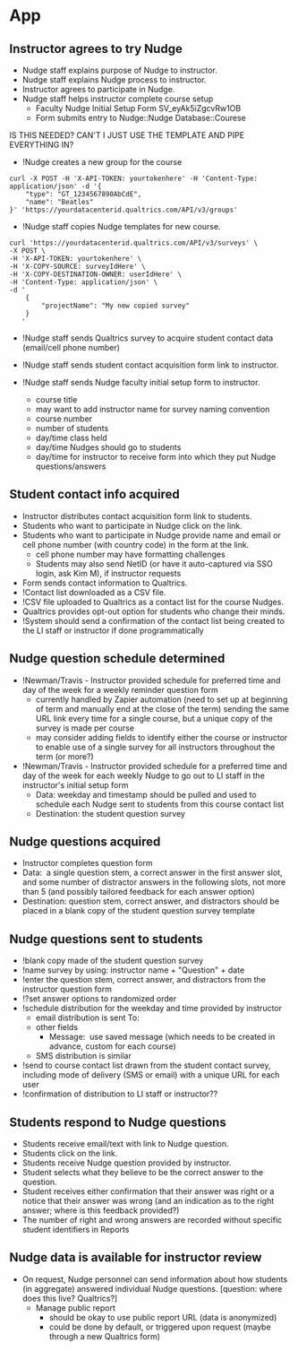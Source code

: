 # App

## Instructor agrees to try Nudge

* Nudge staff explains purpose of Nudge to instructor.
* Nudge staff explains Nudge process to instructor.
* Instructor agrees to participate in Nudge.
* Nudge staff helps instructor complete course setup
    * Faculty Nudge Initial Setup Form SV_eyAk5iZgcvRw1OB
    * Form submits entry to Nudge::Nudge Database::Courese

IS THIS NEEDED? CAN'T I JUST USE THE TEMPLATE AND PIPE EVERYTHING IN?
* !Nudge creates a new group for the course

```
curl -X POST -H 'X-API-TOKEN: yourtokenhere' -H 'Content-Type: application/json' -d '{
    "type": "GT_1234567890AbCdE",
    "name": "Beatles"
}' 'https://yourdatacenterid.qualtrics.com/API/v3/groups'
```

* !Nudge staff copies Nudge templates for new course.

```
curl 'https://yourdatacenterid.qualtrics.com/API/v3/surveys' \
-X POST \
-H 'X-API-TOKEN: yourtokenhere' \
-H 'X-COPY-SOURCE: surveyIdHere' \
-H 'X-COPY-DESTINATION-OWNER: userIdHere' \
-H 'Content-Type: application/json' \
-d '
    {
    	"projectName": "My new copied survey"
    }
   ' 
```

* !Nudge staff sends Qualtrics survey to acquire student contact data (email/cell phone number)

    

* !Nudge staff sends student contact acquisition form link to instructor.
* !Nudge staff sends Nudge faculty initial setup form to instructor.
    * course title
    * may want to add instructor name for survey naming convention
    * course number
    * number of students
    * day/time class held
    * day/time Nudges should go to students
    * day/time for instructor to receive form into which they put Nudge questions/answers

## Student contact info acquired

* Instructor distributes contact acquisition form link to students.
* Students who want to participate in Nudge click on the link.
* Students who want to participate in Nudge provide name and email or cell phone number (with country code) in the form at the link.
    * cell phone number may have formatting challenges
    * Students may also send NetID (or have it auto-captured via SSO login, ask Kim M), if instructor requests
* Form sends contact information to Qualtrics.
* !Contact list downloaded as a CSV file.
* !CSV file uploaded to Qualtrics as a contact list for the course Nudges.
* Qualtrics provides opt-out option for students who change their minds.  
* !System should send a confirmation of the contact list being created to the LI staff or instructor if done programmatically

## Nudge question schedule determined

* !Newman/Travis - Instructor provided schedule for preferred time and day of the week for a weekly reminder question form
    * currently handled by Zapier automation (need to set up at beginning of term and manually end at the close of the term) sending the same URL link every time for a single course, but a unique copy of the survey is made per course
    * may consider adding fields to identify either the course or instructor to enable use of a single survey for all instructors throughout the term (or more?)
* !Newman/Travis - Instructor provided schedule for a preferred time and day of the week for each weekly Nudge to go out to LI staff in the instructor's initial setup form
    * Data: weekday and timestamp should be pulled and used to schedule each Nudge sent to students from this course contact list
    * Destination: the student question survey

## Nudge questions acquired

* Instructor completes question form
* Data:  a single question stem, a correct answer in the first answer slot, and some number of distractor answers in the following slots, not more than 5 (and possibly tailored feedback for each answer option)
* Destination: question stem, correct answer, and distractors should be placed in a blank copy of the student question survey template

## Nudge questions sent to students

* !blank copy made of the student question survey
* !name survey by using: instructor name + "Question" + date
* !enter the question stem, correct answer, and distractors from the instructor question form
* !?set answer options to randomized order
* !schedule distribution for the weekday and time provided by instructor
    * email distribution is sent To: <contact list>
    * other fields
        * Message:  use saved message (which needs to be created in advance, custom for each course)
    * SMS distribution is similar
* !send to course contact list drawn from the student contact survey, including mode of delivery (SMS or email) with a unique URL for each user
* !confirmation of distribution to LI staff or instructor??

## Students respond to Nudge questions

* Students receive email/text with link to Nudge question.
* Students click on the link.
* Students receive Nudge question provided by instructor.
* Student selects what they believe to be the correct answer to the question.
* Student receives either confirmation that their answer was right or a notice that their answer was wrong (and an indication as to the right answer; where is this feedback provided?)
* The number of right and wrong answers are recorded without specific student identifiers in Reports

## Nudge data is available for instructor review

* On request, Nudge personnel can send information about how students (in aggregate) answered individual Nudge questions. [question: where does this live? Qualtrics?]
    * Manage public report
        * should be okay to use public report URL (data is anonymized)
        * could be done by default, or triggered upon request (maybe through a new Qualtrics form)
